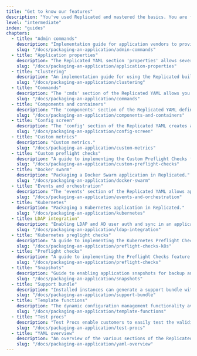```yaml
---
title: "Get to know our features"
description: "You've used Replicated and mastered the basics. You are familiar with all of the core concepts and terminology and have probably shipped at least one application."
level: "intermediate"
index: "guides"
chapters:
  - title: "Admin commands"
    description: "Implementation guide for application vendors to provide customers with aliased CLI commands that can be performed in the containers across a cluster."
    slug: "/docs/packaging-an-application/admin-commands"
  - title: "Application properties"
    description: "The Replicated YAML section 'properties' allows several high level items to be defined."
    slug: "/docs/packaging-an-application/application-properties"
  - title: "Clustering"
    description: "An implementation guide for using the Replicated built in clustering functionality."
    slug: "/docs/packaging-an-application/clustering"
  - title: "Commands"
    description: "The 'cmds' section of the Replicated YAML allows you to leverage the power of external commands within your application configuration."
    slug: "/docs/packaging-an-application/commands"
  - title: "Components and containers"
    description: "The 'components' section of the Replicated YAML defines how the containers will be created and started."
    slug: "/docs/packaging-an-application/components-and-containers"
  - title: "Config screen"
    description: "The 'config' section of the Replicated YAML creates a dynamic settings page that customers can use to configure their instance."
    slug: "/docs/packaging-an-application/config-screen"
  - title: "Custom metrics"
    description: "Custom metrics."
    slug: "/docs/packaging-an-application/custom-metrics"
  - title: "Custom preflight checks"
    description: "A guide to implementing the Custom Preflight Checks feature to analyze customer systems to determine if the environment meets the minimum requirements for installation or update."
    slug: "/docs/packaging-an-application/custom-preflight-checks"
  - title: "Docker swarm"
    description: "Packaging a Docker Swarm application in Replicated."
    slug: "/docs/packaging-an-application/docker-swarm"
  - title: "Events and orchestration"
    description: "The 'events' section of the Replicated YAML allows application vendors to sequence and orchestrate containers based on events from other containers."
    slug: "/docs/packaging-an-application/events-and-orchestration"
  - title: "Kubernetes"
    description: "Packaging a Kubernetes application in Replicated."
    slug: "/docs/packaging-an-application/kubernetes"
  - title: LDAP integration"
    description: "Enabling LDAP and AD user auth and sync in an application through Replicated."
    slug: "/docs/packaging-an-application/ldap-integration"
  - title: "Kubernetes preglight checks"
    description: "A guide to implementing the Kubernetes Preflight Checks feature to analyze customer systems to determine if the environment meets the minimum requirements for installation or update."
    slug: "/docs/packaging-an-application/preflight-checks-k8s"
  - title: "Preflight checks"
    description: "A guide to implementing the Preflight Checks feature to analyze customer systems to determine if the environment meets the minimum requirements for installation or update."
    slug: "/docs/packaging-an-application/preflight-checks"
  - title: "Snapshots"
    description: "Guide to enabling application snapshots for backup and restore functionality."
    slug: "/docs/packaging-an-application/snapshots"
  - title: "Support bundle"
    description: "Installed instances can generate a support bundle with relevant logs and instance information."
    slug: "/docs/packaging-an-application/support-bundle"
  - title: "Template functions"
    description: "The dynamic configuration management functionality available throughout the Replicated YAML."
    slug: "/docs/packaging-an-application/template-functions"
  - title: "Test procs"
    description: "Test Procs enable customers to easily test the validity of the unsaved configuration parameters they're entering during installation."
    slug: "/docs/packaging-an-application/test-procs"
  - title: "YAML overview"
    description: "An overview of the various sections of the Replicated YAML."
    slug: "/docs/packaging-an-application/yaml-overview"
---
```

